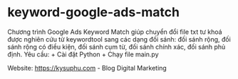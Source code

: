 # keyword-google-ads-match
Chương trình Google Ads Keyword Match giúp chuyển đổi file txt tư khoá được nghiên cứu từ keywordtool sang các dạng đối sánh: đối sánh rộng, đối sánh rộng có điều kiện, đối sánh cụm từ, đối sánh chính xác, đối sánh phủ định.
Yêu cầu:
    + Cài đặt Python
    + Chạy file main.py

Website: https://kysuphu.com - Blog Digital Marketing